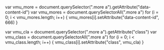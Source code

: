 
var vmu_more = document.querySelector(".more a").getAttribute("data-content-id")
var vmu_mores = document.querySelectorAll(".more a")
for (i = 0; i < vmu_mores.length; i++) {
	vmu_mores[i].setAttribute("data-content-id", 666)
}

var vmu_cla = document.querySelector(".more a").getAttribute("class")
var vmu_class = document.querySelectorAll(".more a")
for (i = 0; i < vmu_class.length; i++) {
	vmu_class[i].setAttribute("class", vmu_cla)
}
